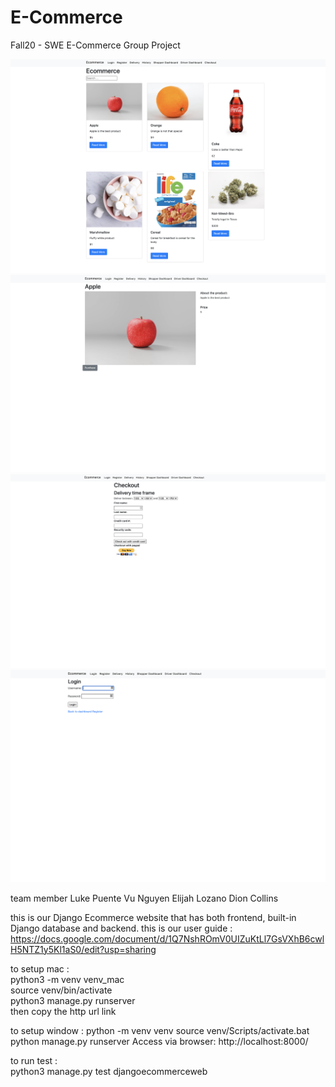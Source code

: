 # E-Commerce
Fall20 - SWE E-Commerce Group Project

![Image of Main](https://github.com/TheGreatAndrew/Django-Ecommerce/blob/master/djangoecommerceweb/images/main.png)
![Image of Product](https://github.com/TheGreatAndrew/Django-Ecommerce/blob/master/djangoecommerceweb/images/detail.png)
![Image of Login](https://github.com/TheGreatAndrew/Django-Ecommerce/blob/master/djangoecommerceweb/images/checkout.png)
![Image of Checkout](https://github.com/TheGreatAndrew/Django-Ecommerce/blob/master/djangoecommerceweb/images/login.png)

team member
Luke Puente
Vu Nguyen
Elijah Lozano
Dion Collins

this is our Django Ecommerce website that has both frontend, built-in Django database and backend. 
this is our user guide : https://docs.google.com/document/d/1Q7NshROmV0UIZuKtLl7GsVXhB6cwlH5NTZ1y5Kl1aS0/edit?usp=sharing

to setup mac :  
python3 -m venv venv_mac  
source venv/bin/activate  
python3 manage.py runserver  
then copy the http url link  

to setup window : 
python -m venv venv
source venv/Scripts/activate.bat
python manage.py runserver
Access via browser: http://localhost:8000/

to run test :  
python3 manage.py test djangoecommerceweb
 


